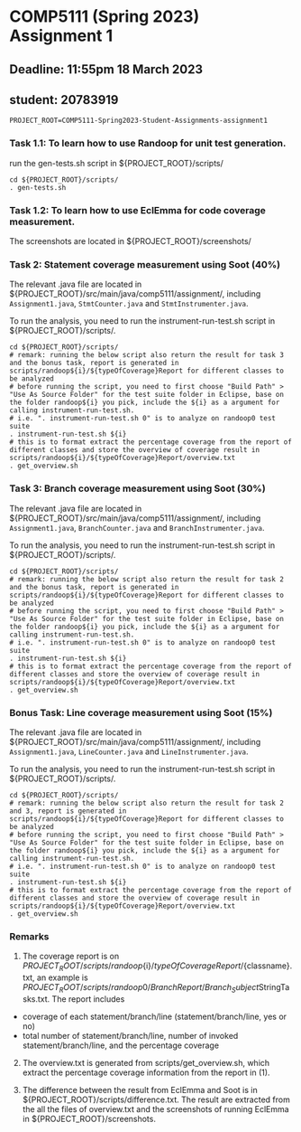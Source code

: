 # COMP5111 (Spring 2023) Assignment 1

## Deadline: 11:55pm 18 March 2023

## student: 20783919

`PROJECT_ROOT=COMP5111-Spring2023-Student-Assignments-assignment1`

### Task 1.1: To learn how to use Randoop for unit test generation.

run the gen-tests.sh script in ${PROJECT_ROOT}/scripts/

```
cd ${PROJECT_ROOT}/scripts/
. gen-tests.sh
```

### Task 1.2: To learn how to use EclEmma for code coverage measurement.
The screenshots are located in ${PROJECT_ROOT}/screenshots/

### Task 2: Statement coverage measurement using Soot (40%)

The relevant .java file are located in ${PROJECT_ROOT}/src/main/java/comp5111/assignment/, including `Assignment1.java`,  `StmtCounter.java` and `StmtInstrumenter.java`.

To run the analysis, you need to run the instrument-run-test.sh script in ${PROJECT_ROOT}/scripts/.

```
cd ${PROJECT_ROOT}/scripts/
# remark: running the below script also return the result for task 3 and the bonus task, report is generated in scripts/randoop${i}/${typeOfCoverage}Report for different classes to be analyzed
# before running the script, you need to first choose "Build Path" > "Use As Source Folder" for the test suite folder in Eclipse, base on the folder randoop${i} you pick, include the ${i} as a argument for calling instrument-run-test.sh.
# i.e. ". instrument-run-test.sh 0" is to analyze on randoop0 test suite
. instrument-run-test.sh ${i}
# this is to format extract the percentage coverage from the report of different classes and store the overview of coverage result in scripts/randoop${i}/${typeOfCoverage}Report/overview.txt
. get_overview.sh
```

### Task 3: Branch coverage measurement using Soot (30%)

The relevant .java file are located in ${PROJECT_ROOT}/src/main/java/comp5111/assignment/, including `Assignment1.java`,  `BranchCounter.java` and `BranchInstrumenter.java`.

To run the analysis, you need to run the instrument-run-test.sh script in ${PROJECT_ROOT}/scripts/.

```
cd ${PROJECT_ROOT}/scripts/
# remark: running the below script also return the result for task 2 and the bonus task, report is generated in scripts/randoop${i}/${typeOfCoverage}Report for different classes to be analyzed
# before running the script, you need to first choose "Build Path" > "Use As Source Folder" for the test suite folder in Eclipse, base on the folder randoop${i} you pick, include the ${i} as a argument for calling instrument-run-test.sh.
# i.e. ". instrument-run-test.sh 0" is to analyze on randoop0 test suite
. instrument-run-test.sh ${i}
# this is to format extract the percentage coverage from the report of different classes and store the overview of coverage result in scripts/randoop${i}/${typeOfCoverage}Report/overview.txt
. get_overview.sh
```

### Bonus Task: Line coverage measurement using Soot (15%)

The relevant .java file are located in ${PROJECT_ROOT}/src/main/java/comp5111/assignment/, including `Assignment1.java`,  `LineCounter.java` and `LineInstrumenter.java`.

To run the analysis, you need to run the instrument-run-test.sh script in ${PROJECT_ROOT}/scripts/.

```
cd ${PROJECT_ROOT}/scripts/
# remark: running the below script also return the result for task 2 and 3, report is generated in scripts/randoop${i}/${typeOfCoverage}Report for different classes to be analyzed
# before running the script, you need to first choose "Build Path" > "Use As Source Folder" for the test suite folder in Eclipse, base on the folder randoop${i} you pick, include the ${i} as a argument for calling instrument-run-test.sh.
# i.e. ". instrument-run-test.sh 0" is to analyze on randoop0 test suite
. instrument-run-test.sh ${i}
# this is to format extract the percentage coverage from the report of different classes and store the overview of coverage result in scripts/randoop${i}/${typeOfCoverage}Report/overview.txt
. get_overview.sh
```

### Remarks

1. The coverage report is on ${PROJECT_ROOT}/scripts/randoop${i}/${typeOfCoverage}Report/${classname}.txt, an example is ${PROJECT_ROOT}/scripts/randoop0/BranchReport/Branch_Subject$StringTasks.txt. The report includes 
- coverage of each statement/branch/line (statement/branch/line, yes or no)
- total number of statement/branch/line, number of invoked statement/branch/line, and the percentage coverage

2. The overview.txt is generated from scripts/get_overview.sh, which extract the percentage coverage information from the report in (1).

3. The difference between the result from EclEmma and Soot is in ${PROJECT_ROOT}/scripts/difference.txt. The result are extracted from the all the files of overview.txt and the screenshots of running EclEmma in ${PROJECT_ROOT}/screenshots.
